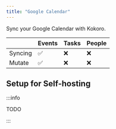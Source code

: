 ```yaml
---
title: "Google Calendar"
---
```


Sync your Google Calendar with Kokoro.

|         | Events | Tasks | People |
| ------- | ------ | ----- | ------ |
| Syncing | ✅     | ❌    | ❌     |
| Mutate  | ✅     | ❌    | ❌     |

## Setup for Self-hosting

:::info

TODO

:::
